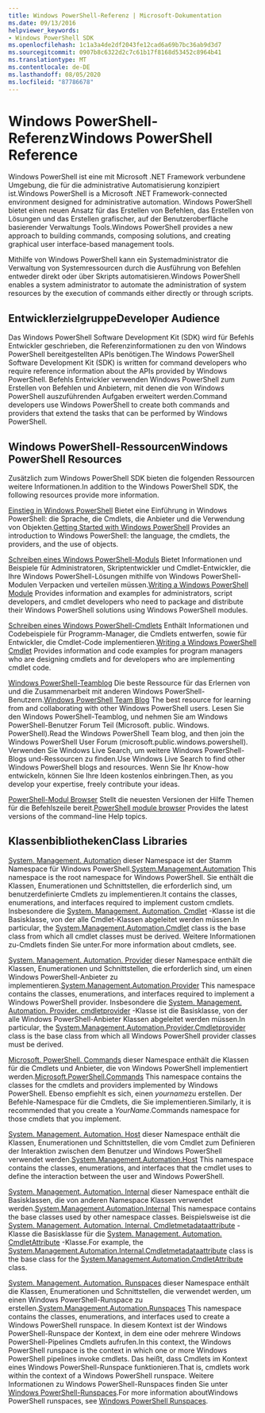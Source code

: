 ```yaml
---
title: Windows PowerShell-Referenz | Microsoft-Dokumentation
ms.date: 09/13/2016
helpviewer_keywords:
- Windows PowerShell SDK
ms.openlocfilehash: 1c1a3a4de2df2043fe12cad6a69b7bc36ab9d3d7
ms.sourcegitcommit: 0907b8c6322d2c7c61b17f8168d53452c8964b41
ms.translationtype: MT
ms.contentlocale: de-DE
ms.lasthandoff: 08/05/2020
ms.locfileid: "87786678"
---
```

# <a name="windows-powershell-reference"></a><span data-ttu-id="8d657-102">Windows PowerShell-Referenz</span><span class="sxs-lookup"><span data-stu-id="8d657-102">Windows PowerShell Reference</span></span>

<span data-ttu-id="8d657-103">Windows PowerShell ist eine mit Microsoft .NET Framework verbundene Umgebung, die für die administrative Automatisierung konzipiert ist.</span><span class="sxs-lookup"><span data-stu-id="8d657-103">Windows PowerShell is a Microsoft .NET Framework-connected environment designed for administrative automation.</span></span> <span data-ttu-id="8d657-104">Windows PowerShell bietet einen neuen Ansatz für das Erstellen von Befehlen, das Erstellen von Lösungen und das Erstellen grafischer, auf der Benutzeroberfläche basierender Verwaltungs Tools.</span><span class="sxs-lookup"><span data-stu-id="8d657-104">Windows PowerShell provides a new approach to building commands, composing solutions, and creating graphical user interface-based management tools.</span></span>

<span data-ttu-id="8d657-105">Mithilfe von Windows PowerShell kann ein Systemadministrator die Verwaltung von Systemressourcen durch die Ausführung von Befehlen entweder direkt oder über Skripts automatisieren.</span><span class="sxs-lookup"><span data-stu-id="8d657-105">Windows PowerShell enables a system administrator to automate the administration of system resources by the execution of commands either directly or through scripts.</span></span>

## <a name="developer-audience"></a><span data-ttu-id="8d657-106">Entwicklerzielgruppe</span><span class="sxs-lookup"><span data-stu-id="8d657-106">Developer Audience</span></span>

<span data-ttu-id="8d657-107">Das Windows PowerShell Software Development Kit (SDK) wird für Befehls Entwickler geschrieben, die Referenzinformationen zu den von Windows PowerShell bereitgestellten APIs benötigen.</span><span class="sxs-lookup"><span data-stu-id="8d657-107">The Windows PowerShell Software Development Kit (SDK) is written for command developers who require reference information about the APIs provided by Windows PowerShell.</span></span> <span data-ttu-id="8d657-108">Befehls Entwickler verwenden Windows PowerShell zum Erstellen von Befehlen und Anbietern, mit denen die von Windows PowerShell auszuführenden Aufgaben erweitert werden.</span><span class="sxs-lookup"><span data-stu-id="8d657-108">Command developers use Windows PowerShell to create both commands and providers that extend the tasks that can be performed by Windows PowerShell.</span></span>

## <a name="windows-powershell-resources"></a><span data-ttu-id="8d657-109">Windows PowerShell-Ressourcen</span><span class="sxs-lookup"><span data-stu-id="8d657-109">Windows PowerShell Resources</span></span>

<span data-ttu-id="8d657-110">Zusätzlich zum Windows PowerShell SDK bieten die folgenden Ressourcen weitere Informationen.</span><span class="sxs-lookup"><span data-stu-id="8d657-110">In addition to the Windows PowerShell SDK, the following resources provide more information.</span></span>

<span data-ttu-id="8d657-111">[Einstieg in Windows PowerShell](/powershell/scripting/getting-started/getting-started-with-windows-powershell) Bietet eine Einführung in Windows PowerShell: die Sprache, die Cmdlets, die Anbieter und die Verwendung von Objekten.</span><span class="sxs-lookup"><span data-stu-id="8d657-111">[Getting Started with Windows PowerShell](/powershell/scripting/getting-started/getting-started-with-windows-powershell) Provides an introduction to Windows PowerShell: the language, the cmdlets, the providers, and the use of objects.</span></span>

<span data-ttu-id="8d657-112">[Schreiben eines Windows PowerShell-Moduls](./module/writing-a-windows-powershell-module.md) Bietet Informationen und Beispiele für Administratoren, Skriptentwickler und Cmdlet-Entwickler, die Ihre Windows PowerShell-Lösungen mithilfe von Windows PowerShell-Modulen Verpacken und verteilen müssen.</span><span class="sxs-lookup"><span data-stu-id="8d657-112">[Writing a Windows PowerShell Module](./module/writing-a-windows-powershell-module.md) Provides information and examples for administrators, script developers, and cmdlet developers who need to package and distribute their Windows PowerShell solutions using Windows PowerShell modules.</span></span>

<span data-ttu-id="8d657-113">[Schreiben eines Windows PowerShell-Cmdlets](./cmdlet/writing-a-windows-powershell-cmdlet.md) Enthält Informationen und Codebeispiele für Programm-Manager, die Cmdlets entwerfen, sowie für Entwickler, die Cmdlet-Code implementieren.</span><span class="sxs-lookup"><span data-stu-id="8d657-113">[Writing a Windows PowerShell Cmdlet](./cmdlet/writing-a-windows-powershell-cmdlet.md) Provides information and code examples for program managers who are designing cmdlets and for developers who are implementing cmdlet code.</span></span>

<span data-ttu-id="8d657-114">[Windows PowerShell-Teamblog](https://blogs.msdn.microsoft.com/PowerShell/) Die beste Ressource für das Erlernen von und die Zusammenarbeit mit anderen Windows PowerShell-Benutzern.</span><span class="sxs-lookup"><span data-stu-id="8d657-114">[Windows PowerShell Team Blog](https://blogs.msdn.microsoft.com/PowerShell/) The best resource for learning from and collaborating with other Windows PowerShell users.</span></span> <span data-ttu-id="8d657-115">Lesen Sie den Windows PowerShell-Teamblog, und nehmen Sie am Windows PowerShell-Benutzer Forum Teil (Microsoft. public. Windows. PowerShell).</span><span class="sxs-lookup"><span data-stu-id="8d657-115">Read the Windows PowerShell Team blog, and then join the Windows PowerShell User Forum (microsoft.public.windows.powershell).</span></span>
<span data-ttu-id="8d657-116">Verwenden Sie Windows Live Search, um weitere Windows PowerShell-Blogs und-Ressourcen zu finden.</span><span class="sxs-lookup"><span data-stu-id="8d657-116">Use Windows Live Search to find other Windows PowerShell blogs and resources.</span></span> <span data-ttu-id="8d657-117">Wenn Sie Ihr Know-how entwickeln, können Sie Ihre Ideen kostenlos einbringen.</span><span class="sxs-lookup"><span data-stu-id="8d657-117">Then, as you develop your expertise, freely contribute your ideas.</span></span>

<span data-ttu-id="8d657-118">[PowerShell-Modul Browser](/powershell/module/) Stellt die neuesten Versionen der Hilfe Themen für die Befehlszeile bereit.</span><span class="sxs-lookup"><span data-stu-id="8d657-118">[PowerShell module browser](/powershell/module/) Provides the latest versions of the command-line Help topics.</span></span>

## <a name="class-libraries"></a><span data-ttu-id="8d657-119">Klassenbibliotheken</span><span class="sxs-lookup"><span data-stu-id="8d657-119">Class Libraries</span></span>

<span data-ttu-id="8d657-120">[System. Management. Automation](/dotnet/api/System.Management.Automation) dieser Namespace ist der Stamm Namespace für Windows PowerShell.</span><span class="sxs-lookup"><span data-stu-id="8d657-120">[System.Management.Automation](/dotnet/api/System.Management.Automation) This namespace is the root namespace for Windows PowerShell.</span></span> <span data-ttu-id="8d657-121">Sie enthält die Klassen, Enumerationen und Schnittstellen, die erforderlich sind, um benutzerdefinierte Cmdlets zu implementieren.</span><span class="sxs-lookup"><span data-stu-id="8d657-121">It contains the classes, enumerations, and interfaces required to implement custom cmdlets.</span></span> <span data-ttu-id="8d657-122">Insbesondere die [System. Management. Automation. Cmdlet](/dotnet/api/System.Management.Automation.Cmdlet) -Klasse ist die Basisklasse, von der alle Cmdlet-Klassen abgeleitet werden müssen.</span><span class="sxs-lookup"><span data-stu-id="8d657-122">In particular, the [System.Management.Automation.Cmdlet](/dotnet/api/System.Management.Automation.Cmdlet) class is the base class from which all cmdlet classes must be derived.</span></span> <span data-ttu-id="8d657-123">Weitere Informationen zu-Cmdlets finden Sie unter.</span><span class="sxs-lookup"><span data-stu-id="8d657-123">For more information about cmdlets, see.</span></span>

<span data-ttu-id="8d657-124">[System. Management. Automation. Provider](/dotnet/api/System.Management.Automation.Provider) dieser Namespace enthält die Klassen, Enumerationen und Schnittstellen, die erforderlich sind, um einen Windows PowerShell-Anbieter zu implementieren.</span><span class="sxs-lookup"><span data-stu-id="8d657-124">[System.Management.Automation.Provider](/dotnet/api/System.Management.Automation.Provider) This namespace contains the classes, enumerations, and interfaces required to implement a Windows PowerShell provider.</span></span> <span data-ttu-id="8d657-125">Insbesondere die [System. Management. Automation. Provider. cmdletprovider](/dotnet/api/System.Management.Automation.Provider.CmdletProvider) -Klasse ist die Basisklasse, von der alle Windows PowerShell-Anbieter Klassen abgeleitet werden müssen.</span><span class="sxs-lookup"><span data-stu-id="8d657-125">In particular, the [System.Management.Automation.Provider.Cmdletprovider](/dotnet/api/System.Management.Automation.Provider.CmdletProvider) class is the base class from which all Windows PowerShell provider classes must be derived.</span></span>

<span data-ttu-id="8d657-126">[Microsoft. PowerShell. Commands](/dotnet/api/Microsoft.PowerShell.Commands) dieser Namespace enthält die Klassen für die Cmdlets und Anbieter, die von Windows PowerShell implementiert werden.</span><span class="sxs-lookup"><span data-stu-id="8d657-126">[Microsoft.PowerShell.Commands](/dotnet/api/Microsoft.PowerShell.Commands) This namespace contains the classes for the cmdlets and providers implemented by Windows PowerShell.</span></span> <span data-ttu-id="8d657-127">Ebenso empfiehlt es sich, einen *yourname*zu erstellen. Der Befehle-Namespace für die Cmdlets, die Sie implementieren.</span><span class="sxs-lookup"><span data-stu-id="8d657-127">Similarly, it is recommended that you create a *YourName*.Commands namespace for those cmdlets that you implement.</span></span>

<span data-ttu-id="8d657-128">[System. Management. Automation. Host](/dotnet/api/System.Management.Automation.Host) dieser Namespace enthält die Klassen, Enumerationen und Schnittstellen, die vom Cmdlet zum Definieren der Interaktion zwischen dem Benutzer und Windows PowerShell verwendet werden.</span><span class="sxs-lookup"><span data-stu-id="8d657-128">[System.Management.Automation.Host](/dotnet/api/System.Management.Automation.Host) This namespace contains the classes, enumerations, and interfaces that the cmdlet uses to define the interaction between the user and Windows PowerShell.</span></span>

<span data-ttu-id="8d657-129">[System. Management. Automation. Internal](/dotnet/api/System.Management.Automation.Internal) dieser Namespace enthält die Basisklassen, die von anderen Namespace Klassen verwendet werden.</span><span class="sxs-lookup"><span data-stu-id="8d657-129">[System.Management.Automation.Internal](/dotnet/api/System.Management.Automation.Internal) This namespace contains the base classes used by other namespace classes.</span></span> <span data-ttu-id="8d657-130">Beispielsweise ist die [System. Management. Automation. Internal. Cmdletmetadataattribute](/dotnet/api/System.Management.Automation.Internal.CmdletMetadataAttribute) -Klasse die Basisklasse für die [System. Management. Automation. CmdletAttribute](/dotnet/api/System.Management.Automation.CmdletAttribute) -Klasse.</span><span class="sxs-lookup"><span data-stu-id="8d657-130">For example, the [System.Management.Automation.Internal.Cmdletmetadataattribute](/dotnet/api/System.Management.Automation.Internal.CmdletMetadataAttribute) class is the base class for the [System.Management.Automation.CmdletAttribute](/dotnet/api/System.Management.Automation.CmdletAttribute) class.</span></span>

<span data-ttu-id="8d657-131">[System. Management. Automation. Runspaces](/dotnet/api/System.Management.Automation.Runspaces) dieser Namespace enthält die Klassen, Enumerationen und Schnittstellen, die verwendet werden, um einen Windows PowerShell-Runspace zu erstellen.</span><span class="sxs-lookup"><span data-stu-id="8d657-131">[System.Management.Automation.Runspaces](/dotnet/api/System.Management.Automation.Runspaces) This namespace contains the classes, enumerations, and interfaces used to create a Windows PowerShell runspace.</span></span> <span data-ttu-id="8d657-132">In diesem Kontext ist der Windows PowerShell-Runspace der Kontext, in dem eine oder mehrere Windows PowerShell-Pipelines Cmdlets aufrufen.</span><span class="sxs-lookup"><span data-stu-id="8d657-132">In this context, the Windows PowerShell runspace is the context in which one or more Windows PowerShell pipelines invoke cmdlets.</span></span> <span data-ttu-id="8d657-133">Das heißt, dass Cmdlets im Kontext eines Windows PowerShell-Runspace funktionieren.</span><span class="sxs-lookup"><span data-stu-id="8d657-133">That is, cmdlets work within the context of a Windows PowerShell runspace.</span></span> <span data-ttu-id="8d657-134">Weitere Informationen zu Windows PowerShell-Runspaces finden Sie unter [Windows PowerShell-Runspaces](hosting/creating-runspaces.md).</span><span class="sxs-lookup"><span data-stu-id="8d657-134">For more information aboutWindows PowerShell runspaces, see [Windows PowerShell Runspaces](hosting/creating-runspaces.md).</span></span>
